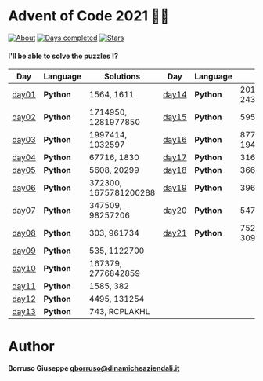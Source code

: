 # Advent of Code 2021 🎅🏻

[![About](https://img.shields.io/badge/Advent%20of%20Code%20🎄-2021-brightgreen)](https://adventofcode.com/2021/about)
[![Days completed](https://img.shields.io/badge/day%20📅-21-blue)](https://adventofcode.com/2021)
[![Stars](https://img.shields.io/badge/stars%20⭐-42-yellow)](https://adventofcode.com/2021/stats)

#### I'll be able to solve the puzzles !?

| Day             | Language   | Solutions             | Day             | Language   | Solutions               |
|-----------------|------------|-----------------------|-----------------|------------|-------------------------|
| [day01](day01/) | **Python** | 1564, 1611            | [day14](day14/) | **Python** | 2010, 2437698971143     |
| [day02](day02/) | **Python** | 1714950, 1281977850   | [day15](day15/) | **Python** | 595, 2914               |
| [day03](day03/) | **Python** | 1997414, 1032597      | [day16](day16/) | **Python** | 877, 194435634456       |
| [day04](day04/) | **Python** | 67716, 1830           | [day17](day17/) | **Python** | 3160, 1928              |
| [day05](day05/) | **Python** | 5608, 20299           | [day18](day18/) | **Python** | 3665, 4775              |
| [day06](day06/) | **Python** | 372300, 1675781200288 | [day19](day19/) | **Python** | 396, 11828              |
| [day07](day07/) | **Python** | 347509, 98257206      | [day20](day20/) | **Python** | 5479, 19012             |
| [day08](day08/) | **Python** | 303, 961734           | [day21](day21/) | **Python** | 752745, 309196008717909 |
| [day09](day09/) | **Python** | 535, 1122700          |
| [day10](day10/) | **Python** | 167379, 2776842859    |
| [day11](day11/) | **Python** | 1585, 382             |
| [day12](day12/) | **Python** | 4495, 131254          |
| [day13](day13/) | **Python** | 743, RCPLAKHL         |

Author
=======

**Borruso Giuseppe <gborruso@dinamicheaziendali.it>**
